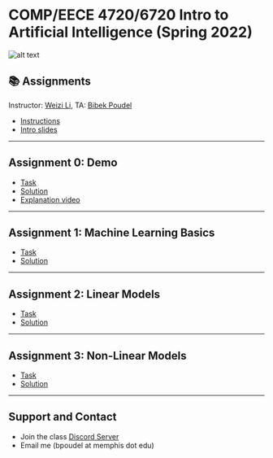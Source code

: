 # COMP/EECE 4720/6720 Intro to Artificial Intelligence (Spring 2022)

![alt text](https://github.com/poudel-bibek/Intro-to-AI-Assignments/blob/gh-pages/assets/css/img_1.jpg?raw=true)

## 📚 Assignments
Instructor: [Weizi Li](https://weizi-li.github.io/), TA: [Bibek Poudel](https://poudel-bibek.github.io)

- [Instructions](instructions.md)
- [Intro slides](bots.md)

---
## Assignment 0: Demo
  
  - [Task](https://colab.research.google.com/drive/1LhCm0wje6OgzFyLYF6Z1R373qhLHkHO4?usp=sharing)
  - [Solution](https://colab.research.google.com/drive/1DCHnrJhFzRJGcNhJ770ulZjaivoaYZoW?usp=sharing)
  - [Explanation video](https://youtu.be/yC_VRmdHeXs)
 
---
## Assignment 1: Machine Learning Basics
  
  - [Task](https://colab.research.google.com/drive/1fDAIPerBr8kEvEEFzgaPf24Lop8tk9uZ?usp=sharing)
  - [<span class="custom-style">Solution</span>](after_class.md)
 
<!--[A1 Solution](https://colab.research.google.com/drive/1ry2z8OTX90KME9tfMItvmw0RteKlLIiN?usp=sharing)-->

---
## Assignment 2: Linear Models

  - [Task](https://colab.research.google.com/drive/17anz72YbO3cnM3ry9wy4aDCLyGYWqxQL?usp=sharing)
  - [<span class="custom-style">Solution</span>](after_class.md)
  
 <!--[A2 Solution](https://colab.research.google.com/drive/1y3m0rTYrSEvFRPbIPgYuxrTcYKi89GQG?usp=sharing)-->
 
 ---
## Assignment 3: Non-Linear Models

  - [Task](https://colab.research.google.com/drive/1WZFbN8GbXK9OwfS0rE74LVM2ZqT6wWR7?usp=sharing)
  - [<span class="custom-style">Solution</span>](after_class.md)
  
 <!--[A3 Solution](https://colab.research.google.com/drive/1G6HND9_p6HE0GCEaCpflt85ngOMqZdn4?usp=sharing)-->
 
---
## Support and Contact
  - Join the class [Discord Server](https://discord.gg/pGbxNGNT)
  - Email me (bpoudel at memphis dot edu)
